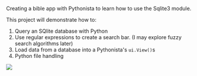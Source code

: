 Creating a bible app with Pythonista to learn how to use the Sqlite3 module.

This project will demonstrate how to:

1. Query an SQlite database with Python
2. Use regular expressions to create a search bar. (I may explore fuzzy search algorithms later)
3. Load data from a database into a Pythonista's `ui.View()`s
4. Python file handling

![](https://github.com/TutorialDoctor/Pythonista-Projects/blob/master/Projects/Apps/Basic%20Bible/screen.png?raw=true)
